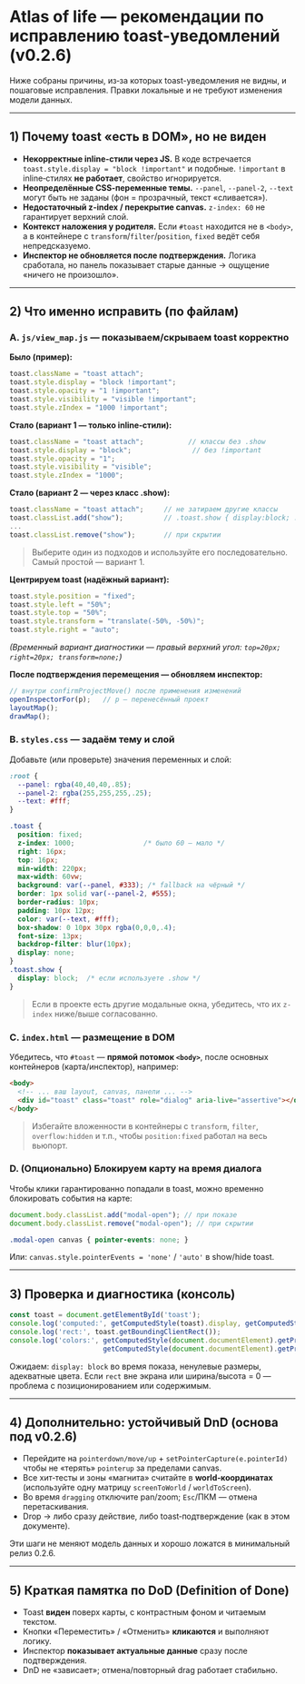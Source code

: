 # Atlas of life — рекомендации по исправлению toast-уведомлений (v0.2.6)

Ниже собраны причины, из‑за которых toast-уведомления не видны, и пошаговые исправления. Правки локальные и не требуют изменения модели данных.

---

## 1) Почему toast «есть в DOM», но не виден

- **Некорректные inline-стили через JS.** В коде встречается `toast.style.display = "block !important"` и подобные. `!important` в inline‑стилях **не работает**, свойство игнорируется.
- **Неопределённые CSS‑переменные темы.** `--panel`, `--panel-2`, `--text` могут быть не заданы (фон = прозрачный, текст «сливается»).
- **Недостаточный z-index / перекрытие canvas.** `z-index: 60` не гарантирует верхний слой.
- **Контекст наложения у родителя.** Если `#toast` находится не в `<body>`, а в контейнере с `transform`/`filter`/`position`, `fixed` ведёт себя непредсказуемо.
- **Инспектор не обновляется после подтверждения.** Логика сработала, но панель показывает старые данные → ощущение «ничего не произошло».

---

## 2) Что именно исправить (по файлам)

### A. `js/view_map.js` — показываем/скрываем toast корректно
**Было (пример):**
```js
toast.className = "toast attach";
toast.style.display = "block !important";
toast.style.opacity = "1 !important";
toast.style.visibility = "visible !important";
toast.style.zIndex = "1000 !important";
```

**Стало (вариант 1 — только inline‑стили):**
```js
toast.className = "toast attach";           // классы без .show
toast.style.display = "block";               // без !important
toast.style.opacity = "1";
toast.style.visibility = "visible";
toast.style.zIndex = "1000";
```

**Стало (вариант 2 — через класс .show):**
```js
toast.className = "toast attach";     // не затираем другие классы
toast.classList.add("show");          // .toast.show { display:block; ... }
...
toast.classList.remove("show");       // при скрытии
```
> Выберите один из подходов и используйте его последовательно. Самый простой — вариант 1.

**Центрируем toast (надёжный вариант):**
```js
toast.style.position = "fixed";
toast.style.left = "50%";
toast.style.top = "50%";
toast.style.transform = "translate(-50%, -50%)";
toast.style.right = "auto";
```
*(Временный вариант диагностики — правый верхний угол: `top=20px; right=20px; transform=none;`)*

**После подтверждения перемещения — обновляем инспектор:**
```js
// внутри confirmProjectMove() после применения изменений
openInspectorFor(p);   // p — перенесённый проект
layoutMap();
drawMap();
```

### B. `styles.css` — задаём тему и слой
Добавьте (или проверьте) значения переменных и слой:
```css
:root {
  --panel: rgba(40,40,40,.85);
  --panel-2: rgba(255,255,255,.25);
  --text: #fff;
}

.toast {
  position: fixed;
  z-index: 1000;                 /* было 60 — мало */
  right: 16px;
  top: 16px;
  min-width: 220px;
  max-width: 60vw;
  background: var(--panel, #333); /* fallback на чёрный */
  border: 1px solid var(--panel-2, #555);
  border-radius: 10px;
  padding: 10px 12px;
  color: var(--text, #fff);
  box-shadow: 0 10px 30px rgba(0,0,0,.4);
  font-size: 13px;
  backdrop-filter: blur(10px);
  display: none;
}
.toast.show {
  display: block;  /* если используете .show */
}
```
> Если в проекте есть другие модальные окна, убедитесь, что их `z-index` ниже/выше согласованно.

### C. `index.html` — размещение в DOM
Убедитесь, что `#toast` — **прямой потомок `<body>`**, после основных контейнеров (карта/инспектор), например:
```html
<body>
  <!-- ... ваш layout, canvas, панели ... -->
  <div id="toast" class="toast" role="dialog" aria-live="assertive"></div>
</body>
```
> Избегайте вложенности в контейнеры с `transform`, `filter`, `overflow:hidden` и т.п., чтобы `position:fixed` работал на весь вьюпорт.

### D. (Опционально) Блокируем карту на время диалога
Чтобы клики гарантированно попадали в toast, можно временно блокировать события на карте:
```js
document.body.classList.add("modal-open"); // при показе
document.body.classList.remove("modal-open"); // при скрытии
```
```css
.modal-open canvas { pointer-events: none; }
```
Или: `canvas.style.pointerEvents = 'none'` / `'auto'` в show/hide toast.

---

## 3) Проверка и диагностика (консоль)

```js
const toast = document.getElementById('toast');
console.log('computed:', getComputedStyle(toast).display, getComputedStyle(toast).zIndex);
console.log('rect:', toast.getBoundingClientRect());
console.log('colors:', getComputedStyle(document.documentElement).getPropertyValue('--panel'),
                       getComputedStyle(document.documentElement).getPropertyValue('--text'));
```
Ожидаем: `display: block` во время показа, ненулевые размеры, адекватные цвета. Если `rect` вне экрана или ширина/высота = 0 — проблема с позиционированием или содержимым.

---

## 4) Дополнительно: устойчивый DnD (основа под v0.2.6)

- Перейдите на `pointerdown/move/up` + `setPointerCapture(e.pointerId)` чтобы не «терять» `pointerup` за пределами canvas.
- Все хит‑тесты и зоны «магнита» считайте в **world‑координатах** (используйте одну матрицу `screenToWorld` / `worldToScreen`).
- Во время `dragging` отключите pan/zoom; `Esc`/ПКМ — отмена перетаскивания.
- Drop → либо сразу действие, либо toast‑подтверждение (как в этом документе).

Эти шаги не меняют модель данных и хорошо ложатся в минимальный релиз 0.2.6.

---

## 5) Краткая памятка по DoD (Definition of Done)

- Toast **виден** поверх карты, с контрастным фоном и читаемым текстом.
- Кнопки «Переместить» / «Отменить» **кликаются** и выполняют логику.
- Инспектор **показывает актуальные данные** сразу после подтверждения.
- DnD не «зависает»; отмена/повторный drag работает стабильно.
